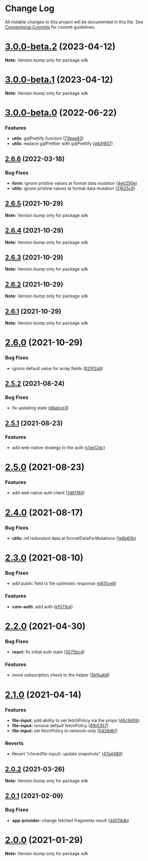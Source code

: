 # Change Log

All notable changes to this project will be documented in this file.
See [Conventional Commits](https://conventionalcommits.org) for commit guidelines.

# [3.0.0-beta.2](https://github.com/8base/sdk/compare/v3.0.0-beta.1...v3.0.0-beta.2) (2023-04-12)

**Note:** Version bump only for package sdk





# [3.0.0-beta.1](https://github.com/8base/sdk/compare/v3.0.0-beta.0...v3.0.0-beta.1) (2023-04-12)

**Note:** Version bump only for package sdk





# [3.0.0-beta.0](https://github.com/8base/sdk/compare/v2.6.6...v3.0.0-beta.0) (2022-06-22)


### Features

* **utils:** gqlPrettify function ([73bea83](https://github.com/8base/sdk/commit/73bea833b00285a39e7d4de0d115c4dee5f1e6ee))
* **utils:** replace gqlPrettier with gqlPrettify ([d4df857](https://github.com/8base/sdk/commit/d4df8572e5045e76507e1c439b59cdd5121ad470))





## [2.6.6](https://github.com/8base/sdk/compare/v2.6.5...v2.6.6) (2022-03-18)


### Bug Fixes

* **form:** ignore pristine values at format data mutation ([4e0250e](https://github.com/8base/sdk/commit/4e0250e00faf1c54bad9881650476fa458554443))
* **utils:** ignore pristine values at format data mutation ([21625c6](https://github.com/8base/sdk/commit/21625c687069903436a69451b4e214e9b3332ed4))





## [2.6.5](https://github.com/8base/sdk/compare/v2.6.4...v2.6.5) (2021-10-29)

**Note:** Version bump only for package sdk





## [2.6.4](https://github.com/8base/sdk/compare/v2.6.3...v2.6.4) (2021-10-29)

**Note:** Version bump only for package sdk





## [2.6.3](https://github.com/8base/sdk/compare/v2.6.2...v2.6.3) (2021-10-29)

**Note:** Version bump only for package sdk





## [2.6.2](https://github.com/8base/sdk/compare/v2.6.1...v2.6.2) (2021-10-29)

**Note:** Version bump only for package sdk





## [2.6.1](https://github.com/8base/sdk/compare/v2.6.0...v2.6.1) (2021-10-29)

**Note:** Version bump only for package sdk





# [2.6.0](https://github.com/8base/sdk/compare/v2.5.2...v2.6.0) (2021-10-29)


### Bug Fixes

* ignore default value for array fields ([825f2a9](https://github.com/8base/sdk/commit/825f2a9))





## [2.5.2](https://github.com/8base/sdk/compare/v2.5.1...v2.5.2) (2021-08-24)


### Bug Fixes

* fix updating state ([d8abce3](https://github.com/8base/sdk/commit/d8abce39793924c9361945abfd6e778404e2fd57))





## [2.5.1](https://github.com/8base/sdk/compare/v2.5.0...v2.5.1) (2021-08-23)


### Features

* add web-native strategy to the auth ([c5e02dc](https://github.com/8base/sdk/commit/c5e02dcd2b77d8fb0b14c1c412c218bfdc69d67f))





# [2.5.0](https://github.com/8base/sdk/compare/v2.4.0...v2.5.0) (2021-08-23)


### Features

* add web native auth client ([7d61180](https://github.com/8base/sdk/commit/7d61180086bb8cb6adde65e0930f220a715b8a4f))





# [2.4.0](https://github.com/8base/sdk/compare/v2.3.0...v2.4.0) (2021-08-17)


### Bug Fixes

* **utils:** rid redundant data at formatDataForMutations ([1e6b60b](https://github.com/8base/sdk/commit/1e6b60b0a22a75aee22f247401323dc87340775d))





# [2.3.0](https://github.com/8base/sdk/compare/v2.2.0...v2.3.0) (2021-08-10)


### Bug Fixes

* add public field to file optimistic response ([e931ce8](https://github.com/8base/sdk/commit/e931ce8))


### Features

* **core-auth:** add auth ([ef571b4](https://github.com/8base/sdk/commit/ef571b4))





# [2.2.0](https://github.com/8base/sdk/compare/v2.1.0...v2.2.0) (2021-04-30)


### Bug Fixes

* **react:** fix initial auth state ([3575bc4](https://github.com/8base/sdk/commit/3575bc4f242d58ce2914d385fd5592e39668709e))


### Features

* move subscription check to the helper ([5b1bab9](https://github.com/8base/sdk/commit/5b1bab9a8ae752a1f8c08723ddbd0d09d18a6ec8))





# [2.1.0](https://github.com/8base/sdk/compare/v2.0.2...v2.1.0) (2021-04-14)


### Features

* **file-input:** add ability to set fetchPolicy via the props ([46c9d0b](https://github.com/8base/sdk/commit/46c9d0bddd988c29ee2a58eb81bd9c5ce02e2ad4))
* **file-input:** remove default fetchPolicy ([4fb0357](https://github.com/8base/sdk/commit/4fb03570358466e2510729b14b784da64c940564))
* **file-input:** set fetchPolicy to network-only ([0428db1](https://github.com/8base/sdk/commit/0428db1c60124c98daaf1a74145315cd90d4eed8))


### Reverts

* Revert "chore(file-input): update snapshots" ([47a4480](https://github.com/8base/sdk/commit/47a448017aca86ed08d2cd44bb95cfbf1b37a8e5))





## [2.0.2](https://github.com/8base/sdk/compare/v2.0.1...v2.0.2) (2021-03-26)

**Note:** Version bump only for package sdk





## [2.0.1](https://github.com/8base/sdk/compare/v2.0.0...v2.0.1) (2021-02-09)


### Bug Fixes

* **app-provider:** change fetched fragments result ([d4074db](https://github.com/8base/sdk/commit/d4074db01ea225dfbfe2b0fc705535ba26e6669a))





# [2.0.0](https://github.com/8base/sdk/compare/v1.4.1...v2.0.0) (2021-01-29)

**Note:** Version bump only for package sdk
